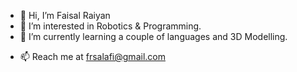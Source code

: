 - 👋 Hi, I’m Faisal Raiyan
- 👀 I’m interested in Robotics & Programming.
- 🌱 I’m currently learning a couple of languages and 3D Modelling.
<!---- 💞️ I’m looking to collaborate on---> 
- 📫 Reach me at frsalafi@gmail.com

<!---
FaisalRaiyan/FaisalRaiyan is a ✨ special ✨ repository because its `README.md` (this file) appears on your GitHub profile.
You can click the Preview link to take a look at your changes.
--->
